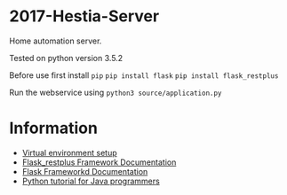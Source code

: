 # 2017-Hestia-Server
Home automation server.

Tested on python version 3.5.2

Before use first install `pip`
`pip install flask`
`pip install flask_restplus`

Run the webservice using `python3 source/application.py`

# Information
- [Virtual environment setup](https://virtualenvwrapper.readthedocs.io/en/latest/install.html)
- [Flask_restplus Framework Documentation](https://flask-restplus.readthedocs.io/en/stable/)
- [Flask Frameworkd Documentation](http://flask.pocoo.org/)
- [Python tutorial for Java programmers](http://www.cse.wustl.edu/~ckelleher/cse450/pythonQuickStart.pdf)
